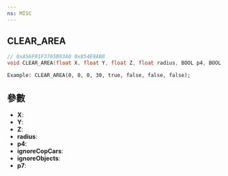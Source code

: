 ```yaml
---
ns: MISC
---
```

## CLEAR_AREA

```c
// 0xA56F01F3765B93A0 0x854E9AB8
void CLEAR_AREA(float X, float Y, float Z, float radius, BOOL p4, BOOL ignoreCopCars, BOOL ignoreObjects, BOOL p7);
```

```
Example: CLEAR_AREA(0, 0, 0, 30, true, false, false, false);  
```

## 參數
* **X**: 
* **Y**: 
* **Z**: 
* **radius**: 
* **p4**: 
* **ignoreCopCars**: 
* **ignoreObjects**: 
* **p7**: 

